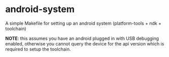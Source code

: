 # android-system

A simple Makefile for setting up an android system (platform-tools + ndk + toolchain)

**NOTE**: this assumes you have an android plugged in with USB debugging enabled, otherwise
you cannot query the device for the api version which is required to setup the toolchain.


